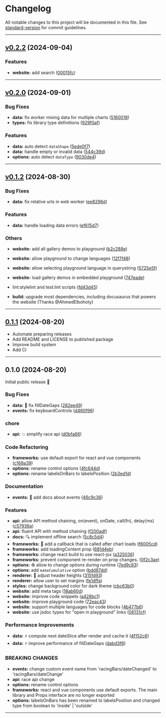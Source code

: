 # Changelog

All notable changes to this project will be documented in this file. See [standard-version](https://github.com/conventional-changelog/standard-version) for commit guidelines.

---

## [v0.2.2](https://github.com/hatemhosny/racing-bars/compare/v0.2.0...v0.2.2) (2024-09-04)


### Features

* **website:** add search ([00015fc](https://github.com/hatemhosny/racing-bars/commit/00015fce403e40099c8288a4d6fd4e6fffe32d71))




---

## [v0.2.0](https://github.com/hatemhosny/racing-bars/compare/v0.1.2...v0.2.0) (2024-09-01)

### Bug Fixes

- **data:** fix worker mixing data for multiple charts ([5160018](https://github.com/hatemhosny/racing-bars/commit/5160018b08c8a07683f8865cc9a194fac8cd2adb))
- **types:** fix library type definitions ([929f0af](https://github.com/hatemhosny/racing-bars/commit/929f0af452dacb28f341b47edabad3a0235507af))

### Features

- **data:** auto detect `dataShape` ([5ede0f7](https://github.com/hatemhosny/racing-bars/commit/5ede0f7a02a60d2d66e3ddd7dcca4a4be57423a5))
- **data:** handle empty or invalid data ([544c39d](https://github.com/hatemhosny/racing-bars/commit/544c39d56f5bf6e914f080e5d3c235e5b8455bfd))
- **options:** auto detect `dataType` ([9030de4](https://github.com/hatemhosny/racing-bars/commit/9030de44ce89fb4552aa8508983fb1e4f0570cad))

---

## [v0.1.2](https://github.com/hatemhosny/racing-bars/compare/v0.1.1...v0.1.2) (2024-08-30)

### Bug Fixes

- **data:** fix relative urls in web worker ([ee8296d](https://github.com/hatemhosny/racing-bars/commit/ee8296da3566455abe610ec2aeee0e24fd1a9018))

### Features

- **data:** handle loading data errors ([ef615d7](https://github.com/hatemhosny/racing-bars/commit/ef615d7bca13d16973d7a329a38b12325f0daa4a))

### Others

- **website:** add all gallery demos to playground ([b2c288e](https://github.com/hatemhosny/racing-bars/commit/b2c288e8c7b03748ba99dfa943bd6031c306d7be))
- **website:** allow playground to change languages ([12f7f48](https://github.com/hatemhosny/racing-bars/commit/12f7f487fee06df7b994794a09db15a4f76073d8))
- **website:** allow selecting playground language in querystring ([5725e5f](https://github.com/hatemhosny/racing-bars/commit/5725e5f13a626021d702a2d09d45245955b6d235))
- **website:** load gallery demos in embedded playground ([747eade](https://github.com/hatemhosny/racing-bars/commit/747eadea98e48558537e7b169532a3f278e6d6df))
- lint:stylelint and test:lint scripts ([fd43d45](https://github.com/hatemhosny/racing-bars/commit/fd43d45461297e791e1620569d5613ff3ba5fd81))

- **build:** upgrade most dependencies, including docusaurus that powers the website (Thanks @AhmedElbohoty)

---

## [0.1.1](https://github.com/hatemhosny/racing-bars/compare/v0.1.0...0.1.1) (2024-08-20)

- Automate preparing releases
- Add README and LICENSE to published package
- Improve build system
- Add CI

---

## 0.1.0 (2024-08-20)

Initial public release 🎉

### Bug Fixes

- **data:** :bug: fix fillDateGaps ([282ee49](https://github.com/hatemhosny/racing-bars/commit/282ee4997d2e117ccb9ea5c8fb8ba7dcd2376aa3))
- **events:** fix keyboardControls ([d460f96](https://github.com/hatemhosny/racing-bars/commit/d460f964d3a59254acf8d259347facd9b58d7462))

### chore

- **api:** :boom: simplify race api ([d0bfa66](https://github.com/hatemhosny/racing-bars/commit/d0bfa6642dbd0591434c6ae560690f4b184fc982))

### Code Refactoring

- **frameworks:** use default export for react and vue components ([c168a39](https://github.com/hatemhosny/racing-bars/commit/c168a39fd71903bae6d873cbda3f6e7593ef98e3))
- **options:** rename control options ([4fc644d](https://github.com/hatemhosny/racing-bars/commit/4fc644d261c86f475662f2a7f6cba1bce4def3f5))
- **options:** rename labelsOnBars to labelsPosition ([2b3ed1d](https://github.com/hatemhosny/racing-bars/commit/2b3ed1d7d2adade3ed56651250e564f606011b78))

### Documentation

- **events:** :pencil: add docs about events ([46c9c36](https://github.com/hatemhosny/racing-bars/commit/46c9c36c2b27ec8e36e5938820fac14587d7d0c9))

### Features

- **api:** allow API method chaining, on(event), onDate, call(fn), delay(ms) ([c57936a](https://github.com/hatemhosny/racing-bars/commit/c57936a09ed0a37f490107c6de026379ea2b8b38))
- **api:** fluent API with method chaining ([f200adf](https://github.com/hatemhosny/racing-bars/commit/f200adfd9fb69a8a19a2ee7575ea6fc3fda80f34))
- **docs:** :mag: implement offline search ([5c8c5d4](https://github.com/hatemhosny/racing-bars/commit/5c8c5d4bbacb406fac7e939b604c860978c2ac3b))
- **frameworks:** :iphone: add a callback that is called after chart loads ([f6005cd](https://github.com/hatemhosny/racing-bars/commit/f6005cd5d289ecf86f0f355a0b252248dd7c11ed))
- **frameworks:** add loadingContent prop ([681d4eb](https://github.com/hatemhosny/racing-bars/commit/681d4eb616b274d480a0e8accd220278c1acafde))
- **frameworks:** change react build to use react-jsx ([a325036](https://github.com/hatemhosny/racing-bars/commit/a3250364efee1e0b58091696fc5db8dc6f810255))
- **frameworks:** prevent component re-render on prop changes. ([0f2c3ae](https://github.com/hatemhosny/racing-bars/commit/0f2c3ae32063569b420f3a448acce3db040eeb97))
- **options:** :recycle: allow to change options during runtime ([7ed9c83](https://github.com/hatemhosny/racing-bars/commit/7ed9c83ef6c9955c20a3f7b3cc5282f927d56426))
- **options:** add `makeCumulative` option ([bdd87dd](https://github.com/hatemhosny/racing-bars/commit/bdd87dd441e91c6f3b28613625ad23e9d280d6bb))
- **renderer:** :art: adjust header heights ([315fd93](https://github.com/hatemhosny/racing-bars/commit/315fd93894751a6dfc0c8d5d7dfffa6132c08cce))
- **renderer:** allow user to set margins ([fe1dffa](https://github.com/hatemhosny/racing-bars/commit/fe1dffa08c6f97a1b274bb4847f598ff2af9dcd7))
- **styles:** change background color for dark theme ([cbc63b0](https://github.com/hatemhosny/racing-bars/commit/cbc63b05901050d1aa4383076850d74b8d615864))
- **website:** add meta tags ([18ab60d](https://github.com/hatemhosny/racing-bars/commit/18ab60d4315ba37e471371b9f563a48c448b2143))
- **website:** improve code snippets ([a428bc1](https://github.com/hatemhosny/racing-bars/commit/a428bc112f5fc65a5afc300b0829334382c1d2f1))
- **website:** improve playground code ([72eac43](https://github.com/hatemhosny/racing-bars/commit/72eac437f49339ebc0db016a02c6546f8b8b7c9e))
- **website:** support multiple languages for code blocks ([4b477b6](https://github.com/hatemhosny/racing-bars/commit/4b477b628562f03e7ff68043d5f106b236d4ca62))
- **website:** use jsdoc types for "open in playground" links ([06131cf](https://github.com/hatemhosny/racing-bars/commit/06131cf3878ade16491eb4bf23b6d985c04c4b48))

### Performance Improvements

- **data:** :zap: compute next dateSlice after render and cache it ([4f152c6](https://github.com/hatemhosny/racing-bars/commit/4f152c635fddcb5cbd6693608cb0b2013b705cd0))
- **data:** :zap: improve performance of fillDateGaps ([dabd3f6](https://github.com/hatemhosny/racing-bars/commit/dabd3f699e5dbc9824ebf39e051258c0a42927ab))

### BREAKING CHANGES

- **events:** change custom event name from
  'racingBars/dateChanged' to 'racingBars/dateChange'
- **api:** race api change
- **options:** rename control options
- **frameworks:** react and vue components use default exports.
  The main library and Props interface are no longer exported
- **options:** labelsOnBars has been renamed to labelsPosition
  and changed type from boolean to 'inside' | 'outside'

---

